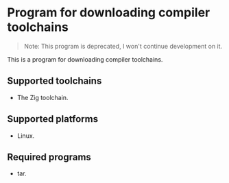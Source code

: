 # Program for downloading compiler toolchains

> Note: This program is deprecated, I won't continue development on it.

This is a program for downloading compiler toolchains.

## Supported toolchains

- The Zig toolchain.

## Supported platforms

- Linux.

## Required programs

- tar.
